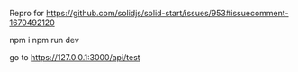 
Repro for https://github.com/solidjs/solid-start/issues/953#issuecomment-1670492120

npm i
npm run dev

go to https://127.0.0.1:3000/api/test